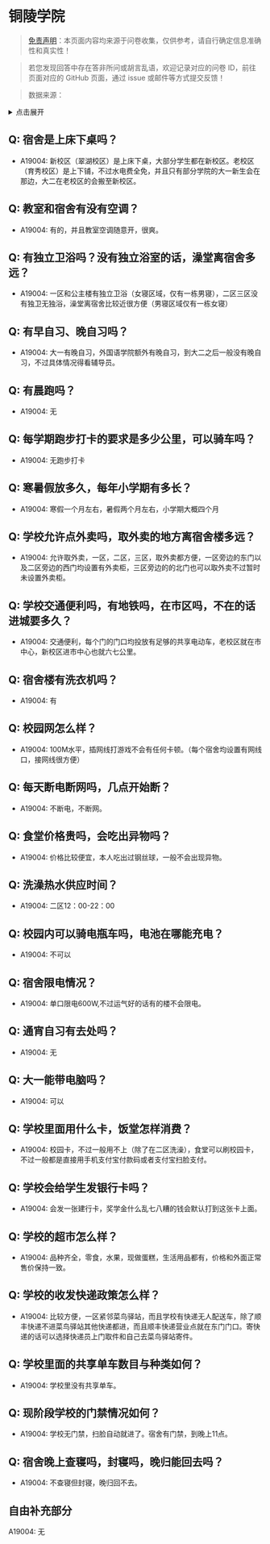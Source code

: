 # 铜陵学院

> [免责声明](https://colleges.chat/#_3)：本页面内容均来源于问卷收集，仅供参考，请自行确定信息准确性和真实性！

> 若您发现回答中存在答非所问或胡言乱语，欢迎记录对应的问卷 ID，前往页面对应的 GitHub 页面，通过 issue 或邮件等方式提交反馈！

> 数据来源：

<details><summary>点击展开</summary>
<ul>
<li>A19004: 匿名 (2023 年 06 月)</li>
</ul>
</details>

## Q: 宿舍是上床下桌吗？

- A19004: 新校区（翠湖校区）是上床下桌，大部分学生都在新校区。老校区（育秀校区）是上下铺，不过水电费全免，并且只有部分学院的大一新生会在那边，大二在老校区的会搬至新校区。

## Q: 教室和宿舍有没有空调？

- A19004: 有的，并且教室空调随意开，很爽。

## Q: 有独立卫浴吗？没有独立浴室的话，澡堂离宿舍多远？

- A19004: 一区和公主楼有独立卫浴（女寝区域，仅有一栋男寝），二区三区没有独卫无独浴，澡堂离宿舍比较近很方便（男寝区域仅有一栋女寝）

## Q: 有早自习、晚自习吗？

- A19004: 大一有晚自习，外国语学院额外有晚自习，到大二之后一般没有晚自习，不过具体情况得看辅导员。

## Q: 有晨跑吗？

- A19004: 无

## Q: 每学期跑步打卡的要求是多少公里，可以骑车吗？

- A19004: 无跑步打卡

## Q: 寒暑假放多久，每年小学期有多长？

- A19004: 寒假一个月左右，暑假两个月左右，小学期大概四个月

## Q: 学校允许点外卖吗，取外卖的地方离宿舍楼多远？

- A19004: 允许取外卖，一区，二区，三区，取外卖都方便，一区旁边的东门以及二区旁边的西门均设置有外卖柜，三区旁边的的北门也可以取外卖不过暂时未设置外卖柜。

## Q: 学校交通便利吗，有地铁吗，在市区吗，不在的话进城要多久？

- A19004: 交通便利，每个门的门口均投放有足够的共享电动车，老校区就在市中心，新校区进市中心也就六七公里。

## Q: 宿舍楼有洗衣机吗？

- A19004: 有

## Q: 校园网怎么样？

- A19004: 100M水平，插网线打游戏不会有任何卡顿。（每个宿舍均设置有网线口，接网线很方便）

## Q: 每天断电断网吗，几点开始断？

- A19004: 不断电，不断网。

## Q: 食堂价格贵吗，会吃出异物吗？

- A19004: 价格比较便宜，本人吃出过钢丝球，一般不会出现异物。

## Q: 洗澡热水供应时间？

- A19004: 二区12：00-22：00

## Q: 校园内可以骑电瓶车吗，电池在哪能充电？

- A19004: 不可以

## Q: 宿舍限电情况？

- A19004: 单口限电600W,不过运气好的话有的楼不会限电。

## Q: 通宵自习有去处吗？

- A19004: 无

## Q: 大一能带电脑吗？

- A19004: 可以

## Q: 学校里面用什么卡，饭堂怎样消费？

- A19004: 校园卡，不过一般用不上（除了在二区洗澡），食堂可以刷校园卡，不过一般都是直接用手机支付宝付款码或者支付宝扫脸支付。

## Q: 学校会给学生发银行卡吗？

- A19004: 会发一张建行卡，奖学金什么乱七八糟的钱会默认打到这张卡上面。

## Q: 学校的超市怎么样？

- A19004: 品种齐全，零食，水果，现做蛋糕，生活用品都有，价格和外面正常售价保持一致。

## Q: 学校的收发快递政策怎么样？

- A19004: 比较方便，一区紧邻菜鸟驿站，而且学校有快递无人配送车，除了顺丰快递不进菜鸟驿站其他快递都进，而且顺丰快递营业点就在东门门口。寄快递的话可以选择快递员上门取件和自己去菜鸟驿站寄件。

## Q: 学校里面的共享单车数目与种类如何？

- A19004: 学校里没有共享单车。

## Q: 现阶段学校的门禁情况如何？

- A19004: 学校无门禁，扫脸自动就进了。宿舍有门禁，到晚上11点。

## Q: 宿舍晚上查寝吗，封寝吗，晚归能回去吗？

- A19004: 不查寝但封寝，晚归回不去。

## 自由补充部分

A19004: 无